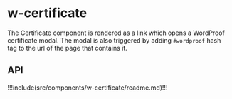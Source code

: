 # w-certificate

The Certificate component is rendered as a link which opens a WordProof certificate modal.
The modal is also triggered by adding `#wordproof` hash tag to the url of the page that contains it.

<ShowElement>
  <w-certificate></w-certificate>
</ShowElement>

<ShowElement>
  <w-certificate linkText="Open me" no-icon="true"></w-certificate>
</ShowElement>

<ShowElement>
  <w-certificate shared-identifier="1" render-without-button="true"/>
  <w-certificate-button shared-identifier="1"/>
</ShowElement>

<ShowElement>
  <w-certificate shared-identifier="2" render-without-button="true" identity-provider="LinkedIn" identity-name="Marijn Bent" identity-profile-picture="https://avatars.dicebear.com/api/open-peeps/wordproof.png"/>
  <w-certificate-button icon="shield" text="" shared-identifier="2"/>
</ShowElement>

## API

!!!include(src/components/w-certificate/readme.md)!!!
